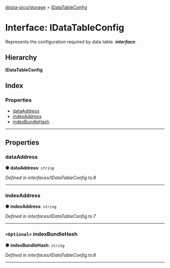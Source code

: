 [@iota-pico/storage](../README.md) > [IDataTableConfig](../interfaces/idatatableconfig.md)

# Interface: IDataTableConfig

Represents the configuration required by data table.
*__interface__*: 

## Hierarchy

**IDataTableConfig**

## Index

### Properties

* [dataAddress](idatatableconfig.md#dataaddress)
* [indexAddress](idatatableconfig.md#indexaddress)
* [indexBundleHash](idatatableconfig.md#indexbundlehash)

---

## Properties

<a id="dataaddress"></a>

###  dataAddress

**●  dataAddress**:  *`string`* 

*Defined in interfaces/IDataTableConfig.ts:8*

___

<a id="indexaddress"></a>

###  indexAddress

**●  indexAddress**:  *`string`* 

*Defined in interfaces/IDataTableConfig.ts:7*

___

<a id="indexbundlehash"></a>

### `<Optional>` indexBundleHash

**●  indexBundleHash**:  *`string`* 

*Defined in interfaces/IDataTableConfig.ts:6*

___

